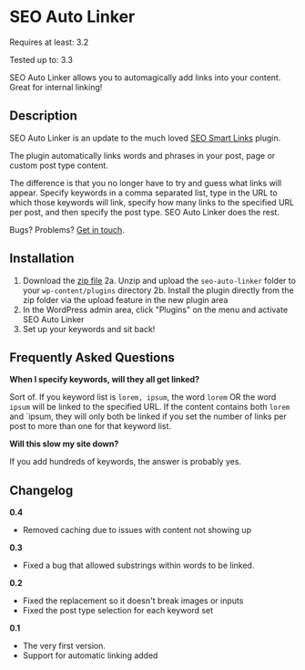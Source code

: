 SEO Auto Linker
===============

Requires at least: 3.2

Tested up to: 3.3

SEO Auto Linker allows you to automagically add links into your content. Great for internal linking!

Description
---------------------

SEO Auto Linker is an update to the much loved [SEO Smart Links](http://wordpress.org/extend/plugins/seo-automatic-links/ "SEO Smart Links") plugin.

The plugin automatically links words and phrases in your post, page or custom post type content.

The difference is that you no longer have to try and guess what links will appear.  Specify keywords in a comma separated list, type in the URL to which those keywords will link, specify how many links to the specified URL per post, and then specify the post type. SEO Auto Linker does the rest.

Bugs?  Problems?  [Get in touch](http://pmg.co/contact).

Installation
----------------

1. Download the [zip file](https://github.com/chrisguitarguy/SEO-Auto-Linker/zipball/0.4)
2a. Unzip and upload the `seo-auto-linker` folder to your `wp-content/plugins` directory
2b. Install the plugin directly from the zip folder via the upload feature in the new plugin area
3. In the WordPress admin area, click "Plugins" on the menu and activate SEO Auto Linker
4. Set up your keywords and sit back!

Frequently Asked Questions
-----------------------------

**When I specify keywords, will they all get linked?**

Sort of.  If you keyword list is `lorem, ipsum`, the word `lorem` OR the word `ipsum` will be linked to the specified URL.  If the content contains both `lorem` and `ipsum, they will only both be linked if you set the number of links per post to more than one for that keyword list.

**Will this slow my site down?**

If you add hundreds of keywords, the answer is probably yes.


Changelog
----------------

**0.4**
* Removed caching due to issues with content not showing up

**0.3**

* Fixed a bug that allowed substrings within words to be linked.

**0.2**

* Fixed the replacement so it doesn't break images or inputs
* Fixed the post type selection for each keyword set

**0.1**
* The very first version.
* Support for automatic linking added

